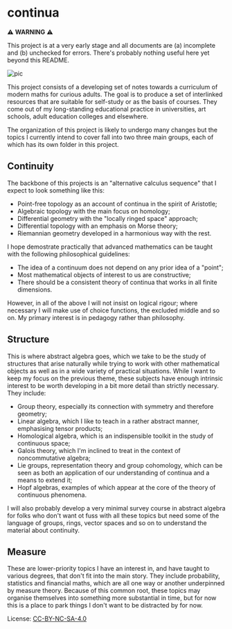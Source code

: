 # continua

:warning: **WARNING** :warning:

This project is at a very early stage and all documents are (a) incomplete and (b) unchecked for errors. There's probably nothing useful here yet beyond this README.

![pic](https://user-images.githubusercontent.com/5106495/232745514-905844bb-702e-4c81-95af-978678c6ff50.png)

This project consists of a developing set of notes towards a curriculum of modern maths for curious adults. The goal is to produce a set of interlinked resources that are suitable for self-study or as the basis of courses. They come out of my long-standing educational practice in universities, art schools, adult education colleges and elsewhere.

The organization of this project is likely to undergo many changes but the topics I currently intend to cover fall into two three main groups, each of which has its own folder in this project.

## Continuity

The backbone of this projects is an "alternative calculus sequence" that I expect to look something like this:

* Point-free topology as an account of continua in the spirit of Aristotle;
* Algebraic topology with the main focus on homology;
* Differential geometry with the "locally ringed space" approach;
* Differential topology with an emphasis on Morse theory;
* Riemannian geometry developed in a harmonious way with the rest.

I hope demostrate practically that advanced mathematics can be taught with the following philosophical guidelines:

* The idea of a continuum does not depend on any prior idea of a "point";
* Most mathematical objects of interest to us are constructive;
* There should be a consistent theory of continua that works in all finite dimensions.

However, in all of the above I will not insist on logical rigour; where necessary I will make use of choice functions, the excluded middle and so on. My primary interest is in pedagogy rather than philosophy.

## Structure

This is where abstract algebra goes, which we take to be the study of structures that arise naturally while trying to work with other mathematical objects as well as in a wide variety of practical situations. While I want to keep my focus on the previous theme, these subjects have enough intrinsic interest to be worth developing in a bit more detail than strictly necessary. They include:

* Group theory, especially its connection with symmetry and therefore geometry;
* Linear algebra, which I like to teach in a rather abstract manner, emphasising tensor products;
* Homological algebra, which is an indispensible toolkit in the study of continuous space;
* Galois theory, which I'm inclined to treat in the context of noncommutative algebra;
* Lie groups, representation theory and group cohomology, which can be seen as both an application of our understanding of continua and a means to extend it;
* Hopf algebras, examples of which appear at the core of the theory of continuous phenomena.

I will also probably develop a very minimal survey course in abstract algebra for folks who don't want ot fuss with all these topics but need some of the language of groups, rings, vector spaces and so on to understand the material about continuity.

## Measure

These are lower-priority topics I have an interest in, and have taught to various degrees, that don't fit into the main story. They include probability, statistics and financial maths, which are all one way or another underpinned by measure theory. Because of this common root, these topics may organise themselves into something more substantial in time, but for now this is a place to park things I don't want to be distracted by for now.

License: [CC-BY-NC-SA-4.0](https://creativecommons.org/licenses/by-nc-sa/4.0/)
